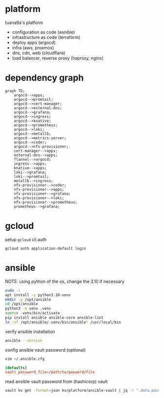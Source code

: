 # platform

tuana9a's platform
- configuration as code (asnible)
- infrastructure as code (terraform)
- deploy apps (argocd)
- infra (aws, proxmox)
- dns, cdn, web (cloudflare)
- load balancer, reverse proxy (haproxy, nginx)

# dependency graph

```mermaid
graph TD;
    argocd-->apps;
    argocd-->promtail;
    argocd-->cert-manager;
    argocd-->external-dns;
    argocd-->grafana;
    argocd-->ingress;
    argocd-->knative;
    argocd-->prometheus;
    argocd-->loki;
    argocd-->metallb;
    argocd-->metrics-server;
    argocd-->coder;
    argocd-->nfs-provisioner;
    cert-manager-->apps;
    external-dns-->apps;
    flannel-->argocd;
    ingress-->apps;
    knative-->apps;
    loki-->grafana;
    loki-->promtail;
    metallb-->ingress;
    nfs-provisioner-->coder;
    nfs-provisioner-->apps;
    nfs-provisioner-->grafana;
    nfs-provisioner-->loki;
    nfs-provisioner-->prometheus;
    prometheus-->grafana;
```

# gcloud

setup `gcloud` cli auth

```
gcloud auth application-default login
```

# ansible

NOTE: using python of the os, change the 3.10 if necessary

```bash
sudo -i
apt install -y python3.10-venv
mkdir -p /opt/ansible
cd /opt/ansible
python3 -m venv .venv
source .venv/bin/activate
pip install ansible ansible-core ansible-lint
ln -sf /opt/ansible/.venv/bin/ansible* /usr/local/bin
```

verify ansible installation

```bash
ansible --version
```

config ansible vault password (optional)

```bash
vim ~/.ansible.cfg
```

```conf
[defaults]
vault_password_file=/path/to/pasword/file
```

read ansible vault password from (hashicorp) vault

```bash
vault kv get -format=json kv/platform/ansible-vault | jq -r ".data.password"
```
